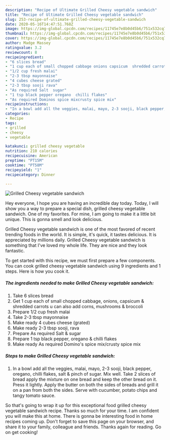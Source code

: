 ```yaml
---
description: "Recipe of Ultimate Grilled Cheesy vegetable sandwich"
title: "Recipe of Ultimate Grilled Cheesy vegetable sandwich"
slug: 253-recipe-of-ultimate-grilled-cheesy-vegetable-sandwich
date: 2020-05-16T14:47:51.768Z
image: https://img-global.cpcdn.com/recipes/11745e7e8b0d45b6/751x532cq70/grilled-cheesy-vegetable-sandwich-recipe-main-photo.jpg
thumbnail: https://img-global.cpcdn.com/recipes/11745e7e8b0d45b6/751x532cq70/grilled-cheesy-vegetable-sandwich-recipe-main-photo.jpg
cover: https://img-global.cpcdn.com/recipes/11745e7e8b0d45b6/751x532cq70/grilled-cheesy-vegetable-sandwich-recipe-main-photo.jpg
author: Madge Massey
ratingvalue: 3.2
reviewcount: 8
recipeingredient:
- "6 slices bread"
- "1 cup each of small chopped cabbage onions capsicum  shredded carrots u can also add corns mushrooms  broccoli"
- "1/2 cup fresh malai"
- "2-3 tbsp mayonnaise"
- "4 cubes cheese grated"
- "2-3 tbsp sooji rava"
- "As required Salt  sugar"
- "1 tsp black pepper oregano  chilli flakes"
- "As required Dominos spice mixcrusty spice mix"
recipeinstructions:
- "In a bowl add all the veggies, malai, mayo, 2-3 sooji, black pepper, oregano, chilli flakes, salt &amp; pinch of sugar. Mix well. Take 2 slices of bread apply the mixture on one bread and keep the other bread on it. Press it lightly. Apply the butter on both the sides of breads and grill it on a pan from both the sides. Serve with cucumber, potato chips and tangy tomato sauce."
categories:
- Recipe
tags:
- grilled
- cheesy
- vegetable

katakunci: grilled cheesy vegetable 
nutrition: 210 calories
recipecuisine: American
preptime: "PT15M"
cooktime: "PT58M"
recipeyield: "1"
recipecategory: Dinner

---
```



![Grilled Cheesy vegetable sandwich](https://img-global.cpcdn.com/recipes/11745e7e8b0d45b6/751x532cq70/grilled-cheesy-vegetable-sandwich-recipe-main-photo.jpg)

Hey everyone, I hope you are having an incredible day today. Today, I will show you a way to prepare a special dish, grilled cheesy vegetable sandwich. One of my favorites. For mine, I am going to make it a little bit unique. This is gonna smell and look delicious.

Grilled Cheesy vegetable sandwich is one of the most favored of recent trending foods in the world. It is simple, it's quick, it tastes delicious. It is appreciated by millions daily. Grilled Cheesy vegetable sandwich is something that I've loved my whole life. They are nice and they look fantastic.




To get started with this recipe, we must first prepare a few components. You can cook grilled cheesy vegetable sandwich using 9 ingredients and 1 steps. Here is how you cook it.

<!--inarticleads1-->

##### The ingredients needed to make Grilled Cheesy vegetable sandwich:

1. Take 6 slices bread
1. Get 1 cup each of small chopped cabbage, onions, capsicum &amp; shredded carrots u can also add corns, mushrooms &amp; broccoli
1. Prepare 1/2 cup fresh malai
1. Take 2-3 tbsp mayonnaise
1. Make ready 4 cubes cheese (grated)
1. Make ready 2-3 tbsp sooji, rava
1. Prepare As required Salt &amp; sugar
1. Prepare 1 tsp black pepper, oregano &amp; chilli flakes
1. Make ready As required Domino&#39;s spice mix/crusty spice mix




<!--inarticleads2-->

##### Steps to make Grilled Cheesy vegetable sandwich:

1. In a bowl add all the veggies, malai, mayo, 2-3 sooji, black pepper, oregano, chilli flakes, salt &amp; pinch of sugar. Mix well. Take 2 slices of bread apply the mixture on one bread and keep the other bread on it. Press it lightly. Apply the butter on both the sides of breads and grill it on a pan from both the sides. Serve with cucumber, potato chips and tangy tomato sauce.




So that's going to wrap it up for this exceptional food grilled cheesy vegetable sandwich recipe. Thanks so much for your time. I am confident you will make this at home. There is gonna be interesting food in home recipes coming up. Don't forget to save this page on your browser, and share it to your family, colleague and friends. Thanks again for reading. Go on get cooking!
